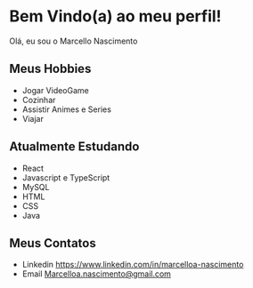 # Bem Vindo(a) ao meu perfil!

Olá, eu sou o Marcello Nascimento

## Meus Hobbies

- Jogar VideoGame
- Cozinhar
- Assistir Animes e Series
- Viajar

## Atualmente Estudando

- React
- Javascript e TypeScript
- MySQL
- HTML
- CSS
- Java

## Meus Contatos

- Linkedin https://www.linkedin.com/in/marcelloa-nascimento
- Email Marcelloa.nascimento@gmail.com
